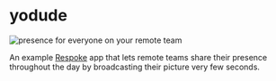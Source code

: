 # yodude

![presence for everyone on your remote team](https://i.imgur.com/XqPo5YM.png)

An example [Respoke](https://www.respoke.io) app that lets remote teams share their
presence throughout the day by broadcasting their picture very few seconds.
